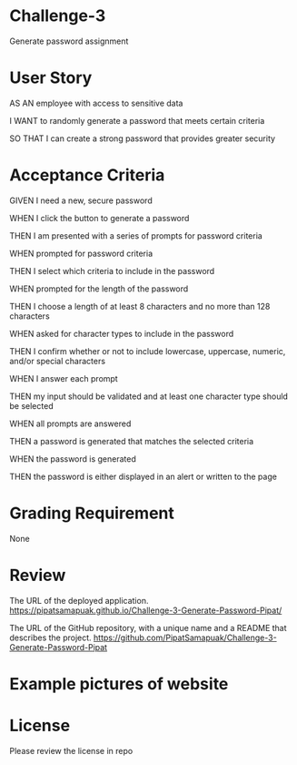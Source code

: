 # Challenge-3
Generate password assignment 

# User Story 
AS AN employee with access to sensitive data

I WANT to randomly generate a password that meets certain criteria

SO THAT I can create a strong password that provides greater security

# Acceptance Criteria 
GIVEN I need a new, secure password

WHEN I click the button to generate a password

THEN I am presented with a series of prompts for password criteria

WHEN prompted for password criteria

THEN I select which criteria to include in the password

WHEN prompted for the length of the password

THEN I choose a length of at least 8 characters and no more than 128 characters

WHEN asked for character types to include in the password

THEN I confirm whether or not to include lowercase, uppercase, numeric, and/or special characters

WHEN I answer each prompt

THEN my input should be validated and at least one character type should be selected

WHEN all prompts are answered

THEN a password is generated that matches the selected criteria

WHEN the password is generated

THEN the password is either displayed in an alert or written to the page

# Grading Requirement 

None

# Review

The URL of the deployed application.
https://pipatsamapuak.github.io/Challenge-3-Generate-Password-Pipat/

The URL of the GitHub repository, with a unique name and a README that describes the project.
https://github.com/PipatSamapuak/Challenge-3-Generate-Password-Pipat

# Example pictures of website


# License

Please review the license in repo
